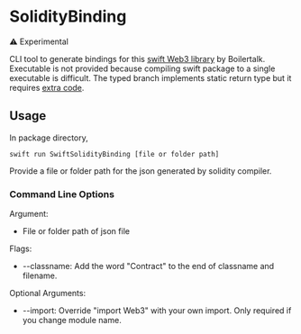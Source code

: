 # SolidityBinding

⚠️ Experimental

CLI tool to generate bindings for this [swift Web3 library](https://github.com/Boilertalk/Web3.swift) by Boilertalk. Executable is not provided because compiling swift package to a single executable is difficult. The typed branch implements static return type but it requires [extra code](https://github.com/stevealexrs/Web3.swift/blob/master/Sources/Web3ContractABI/ContractABI/Contract/SolidityTypedInvocation.swift).

## Usage
In package directory,
```
swift run SwiftSolidityBinding [file or folder path]
```
Provide a file or folder path for the json generated by solidity compiler. 

### Command Line Options
Argument:
- File or folder path of json file

Flags:
- --classname: Add the word "Contract" to the end of classname and filename.

Optional Arguments:
- --import: Override "import Web3" with your own import. Only required if you change module name.
